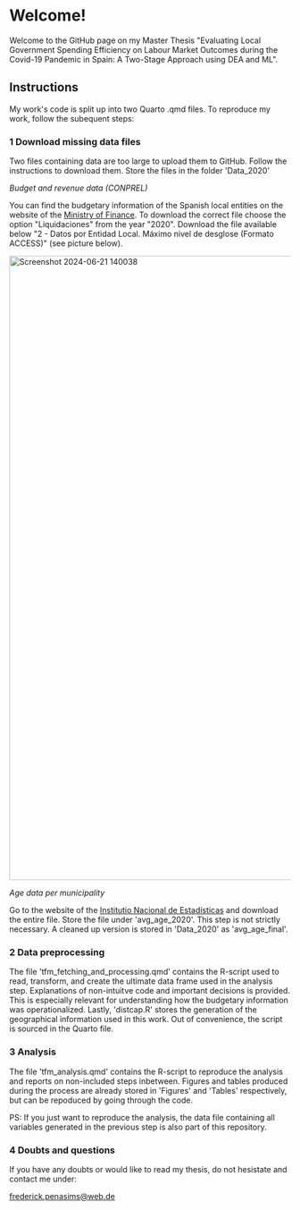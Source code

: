 # Welcome!

Welcome to the GitHub page on my Master Thesis "Evaluating Local Government Spending Efficiency on Labour Market Outcomes during the Covid-19 Pandemic in Spain: A Two-Stage Approach using DEA and ML".

## Instructions 

My work's code is split up into two Quarto .qmd files.
To reproduce my work, follow the subequent steps:

### 1 Download missing data files

Two files containing data are too large to upload them to GitHub. Follow the instructions to download them. Store the files in the folder 'Data_2020'

_Budget and revenue data (CONPREL)_

You can find the budgetary information of the Spanish local entities on the website of the [Ministry of Finance]([url](https://serviciostelematicosext.hacienda.gob.es/SGFAL/CONPREL)). To download the correct file choose the option "Liquidaciones" from the year "2020". Download the file available below "2 - Datos por Entidad Local. Máximo nivel de desglose (Formato ACCESS)" (see picture below).

<img width="1117" alt="Screenshot 2024-06-21 140038" src="https://github.com/frederickps/master-thesis/assets/144943264/bfe29539-93c2-414e-81b4-2c9e9536c6f0">



_Age data per municipality_

Go to the website of the [Institutio Nacional de Estadísticas]([url](https://www.ine.es/jaxiT3/Tabla.htm?t=33575&L=0)) and download the entire file. Store the file under 'avg_age_2020'. This step is not strictly necessary. A cleaned up version is stored in 'Data_2020' as 'avg_age_final'.

### 2 Data preprocessing

The file 'tfm_fetching_and_processing.qmd' contains the R-script used to read, transform, and create the ultimate data frame used in the analysis step. Explanations of non-intuitve code and important decisions is provided. This is especially relevant for understanding how the budgetary information was operationalized. Lastly, 'distcap.R' stores the generation of the geographical information used in this work. Out of convenience, the script is sourced in the Quarto file.


### 3 Analysis

The file 'tfm_analysis.qmd' contains the R-script to reproduce the analysis and reports on non-included steps inbetween. Figures and tables produced during the process are already stored in 'Figures' and 'Tables' respectively, but can be repoduced by going through the code.

PS:
If you just want to reproduce the analysis, the data file containing all variables generated in the previous step is also part of this repository.


### 4 Doubts and questions

If you have any doubts or would like to read my thesis, do not hesistate and contact me under:

frederick.penasims@web.de
